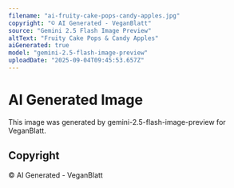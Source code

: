```yaml
---
filename: "ai-fruity-cake-pops-candy-apples.jpg"
copyright: "© AI Generated - VeganBlatt"
source: "Gemini 2.5 Flash Image Preview"
altText: "Fruity Cake Pops & Candy Apples"
aiGenerated: true
model: "gemini-2.5-flash-image-preview"
uploadDate: "2025-09-04T09:45:53.657Z"
---
```


# AI Generated Image

This image was generated by gemini-2.5-flash-image-preview for VeganBlatt.

## Copyright
© AI Generated - VeganBlatt
